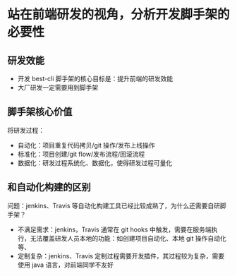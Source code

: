 # 站在前端研发的视角，分析开发脚手架的必要性

## 研发效能

- 开发 best-cli 脚手架的核心目标是：提升前端的研发效能
- 大厂研发一定需要用到脚手架

## 脚手架核心价值

将研发过程：

- 自动化：项目重复代码拷贝/git 操作/发布上线操作
- 标准化：项目创建/git flow/发布流程/回滚流程
- 数据化：研发过程系统化、数据化，使得研发过程可量化

## 和自动化构建的区别

问题：jenkins、Travis 等自动化构建工具已经比较成熟了，为什么还需要自研脚手架？

- 不满足需求：jenkins，Travis 通常在 git hooks 中触发，需要在服务端执行，无法覆盖研发人员本地的功能：如创建项目自动化、本地 git 操作自动化等、
- 定制复杂：jenkins、Travis 定制过程需要开发插件，其过程较为复杂，需要使用 java 语言，对前端同学不友好
